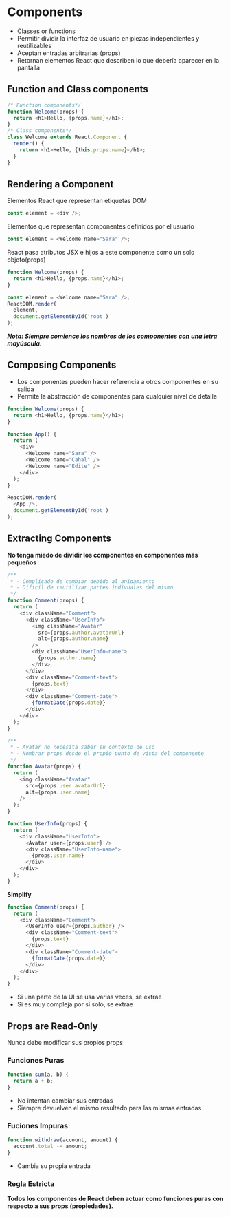 # Components
- Classes or functions
- Permitir dividir la interfaz de usuario en piezas independientes y reutilizables
- Aceptan entradas arbitrarias (props)
- Retornan elementos React que describen lo que debería aparecer en la pantalla

## Function and Class components
```javascript
/* Function components*/
function Welcome(props) {
  return <h1>Hello, {props.name}</h1>;
}
/* Class components*/
class Welcome extends React.Component {
  render() {
    return <h1>Hello, {this.props.name}</h1>;
  }
}
```
## Rendering a Component
Elementos React que representan etiquetas DOM
```javascript 
const element = <div />;
```
Elementos que representan componentes definidos por el usuario
```javascript
const element = <Welcome name="Sara" />;
```
React pasa atributos JSX e hijos a este componente como un solo objeto(props)
```javascript
function Welcome(props) {
  return <h1>Hello, {props.name}</h1>;
}

const element = <Welcome name="Sara" />;
ReactDOM.render(
  element,
  document.getElementById('root')
);
```
**_Nota: Siempre comience los nombres de los componentes con una letra mayúscula._**
## Composing Components
- Los componentes pueden hacer referencia a otros componentes en su salida
- Permite la abstracción de componentes para cualquier nivel de detalle
```javascript
function Welcome(props) {
  return <h1>Hello, {props.name}</h1>;
}

function App() {
  return (
    <div>
      <Welcome name="Sara" />
      <Welcome name="Cahal" />
      <Welcome name="Edite" />
    </div>
  );
}

ReactDOM.render(
  <App />,
  document.getElementById('root')
);
```
## Extracting Components
**No tenga miedo de dividir los componentes en componentes más pequeños**
```javascript
/**
 * - Complicado de cambiar debido al anidamiento
 * - Dificil de reutilizar partes indivuales del mismo
 */
function Comment(props) {
  return (
    <div className="Comment">
      <div className="UserInfo">
        <img className="Avatar"
          src={props.author.avatarUrl}
          alt={props.author.name}
        />
        <div className="UserInfo-name">
          {props.author.name}
        </div>
      </div>
      <div className="Comment-text">
        {props.text}
      </div>
      <div className="Comment-date">
        {formatDate(props.date)}
      </div>
    </div>
  );
}
```
```javascript
/**
 * - Avatar no necesita saber su contexto de uso
 * - Nombrar props desde el propio punto de vista del componente
 */
function Avatar(props) {
  return (
    <img className="Avatar"
      src={props.user.avatarUrl}
      alt={props.user.name}
    />
  );
}
```
```javascript
function UserInfo(props) {
  return (
    <div className="UserInfo">
      <Avatar user={props.user} />
      <div className="UserInfo-name">
        {props.user.name}
      </div>
    </div>
  );
}
```
**Simplify**
```javascript
function Comment(props) {
  return (
    <div className="Comment">
      <UserInfo user={props.author} />
      <div className="Comment-text">
        {props.text}
      </div>
      <div className="Comment-date">
        {formatDate(props.date)}
      </div>
    </div>
  );
}
```
- Si una parte de la UI se usa varias veces, se extrae
- Si es muy compleja por sí solo, se extrae

## Props are Read-Only
Nunca debe modificar sus propios props
### Funciones Puras
```javascript
function sum(a, b) {
  return a + b;
}
```
- No intentan cambiar sus entradas
- Siempre devuelven el mismo resultado para las mismas entradas
### Fuciones Impuras
```javascript
function withdraw(account, amount) {
  account.total -= amount;
}
```
- Cambia su propia entrada

### Regla Estricta
**Todos los componentes de React deben actuar como funciones puras con
respecto a sus props (propiedades).**
